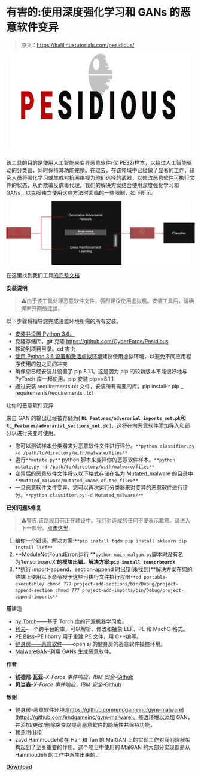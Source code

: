 # 有害的:使用深度强化学习和 GANs 的恶意软件变异

> 原文：<https://kalilinuxtutorials.com/pesidious/>

[![Pesidious : Malware Mutation using Deep Reinforcement Learning & GANs](img//02150021e1e8c695d31c2464075213ab.png "Pesidious : Malware Mutation using Deep Reinforcement Learning & GANs")](https://1.bp.blogspot.com/-qf_xK7bLQk0/X5lg2sLKb_I/AAAAAAAAH4E/4K4mWnIVgvIMs50UkbZFUXAyqaNRzuGtACLcBGAsYHQ/s728/Pesidious%25281%2529.png)

该工具的目的是使用人工智能来变异恶意软件(仅 PE32)样本，以绕过人工智能驱动的分类器，同时保持其功能完整。在过去，在该领域中已经做了显著的工作，研究人员将强化学习或生成对抗网络视为他们选择的武器，以修改恶意软件可执行文件的状态，从而欺骗反病毒代理。我们的解决方案结合使用深度强化学习和 GANs，以克服独立使用这些方法时面临的一些限制，如下所示。

![](img//6fb9dd9ddacf9f0b426c3d9ffa6458df.png)

在这里找到我们工具[的完整文档](https://vaya97chandni.gitbook.io/pesidious/)

**安装说明**

> ⚠️由于该工具处理恶意软件文件，强烈建议使用虚拟机。安装工具后，请确保断开网络连接。

以下步骤将指导您完成设置环境所需的所有安装。

*   [安装并设置 Python 3.6。](https://realpython.com/installing-python/)
*   克隆存储库。git 克隆 https://github.com/CyberForce/Pesidious
*   移动到项目目录。cd 害虫
*   [使用 Python 3.6 设置和激活虚拟环境](https://docs.python.org/3/tutorial/venv.html)建议使用虚拟环境，以避免不同应用程序使用的包之间的冲突
*   确保您已经安装并设置了 pip 8.1.1。这是因为 pip 的较新版本不能很好地与 PyTorch 库一起使用。pip 安装 pip==8.1.1
*   通过安装 requirements.txt 文件，安装所有需要的库。pip install-r pip _ requirements/requirements . txt

让你的恶意软件变异

来自 GAN 的输出已经被存储为( **`RL_Features/adverarial_imports_set.pk`和`RL_Features/adverarial_sections_set.pk`** )，这将在向恶意软件添加导入和部分以进行突变时使用。

*   您可以测试样本分类器来对恶意软件文件进行评分。`**python classifier.py -d /path/to/directory/with/malware/files**`
*   运行`**mutate.py**` python 脚本来变异你的恶意软件样本。`**python mutate.py -d /path/to/directory/with/malware/files**`
*   变异后的恶意软件文件将以以下格式存储在名为 Mutated_malware 的目录中`**Mutated_malware/mutated_<name-of-the-file>**`
*   一旦恶意软件文件变异，您可以再次运行分类器来对变异的恶意软件进行评分。`**python classifier.py -d Mutated_malware/**`

**已知问题&修复**

> ⚠️警告:该路段目前正在建设中。我们对造成的任何不便表示歉意。请进入下一部分。[点击这里](https://github.com/CyberForce/Pesidious#to-do)

1.  给你一个错误。解决方案:`**pip install tqdm pip install sklearn pip install lief**`
2.  **ModuleNotFoundError:运行 **`python main_malgan.py`脚本时没有名为‘tensorboardX’**的模块出错。解决方案:`pip install tensorboardX`**
3.  **执行 import-append、section-append 时出错(未找到)**解决方案在您的终端上使用以下命令授予这些可执行文件执行权限`**cd portable-executable/ chmod 777 project-add-sections/bin/Debug/project-append-section chmod 777 project-add-imports/bin/Debug/project-append-imports**`

**用**建造

*   [py Torch](https://pytorch.org/)——基于 Torch 库的开源机器学习库。
*   [利夫](https://github.com/lief-project/LIEF)–一个跨平台的库，可以解析、修改和抽象 ELF、PE 和 MachO 格式。
*   [PE Bliss](https://github.com/BackupGGCode/portable-executable-library)–PE libarry 用于重建 PE 文件，用 C++编写。
*   [健身房——恶意软件](https://github.com/endgameinc/gym-malware/)——open ai 的健身房的恶意软件操控环境。
*   [MalwareGAN](https://github.com/ZaydH/MalwareGAN)–利用 GANs 生成恶意软件。

**作者**

*   **钱德尼·瓦亚**–*X-Force 事件响应，IBM 安全*–[Github](https://github.com/Chandni97)
*   **贝当森**–*X-Force 事件响应，IBM 安全*–[Github](http://github.com/bedangSen/)

**致谢**

*   健身房-恶意软件环境:[https://github.com/endgameinc/gym-malware](https://github.com/endgameinc/gym-malware)。修改环境以添加 GAN，并添加/更改/删除突变以提高恶意软件的隐蔽性并保持功能。
*   赖燕明([)](https://github.com/yanminglai/Malware-GAN))和
*   zayd Hammoudeh()在 Han 和 Tan 的 MalGAN 上的实现工作对我们理解架构起到了至关重要的作用。这个项目中使用的 MalGAN 的大部分实现都是从 Hammoudeh 的工作中派生出来的。

[**Download**](https://github.com/CyberForce/Pesidious)